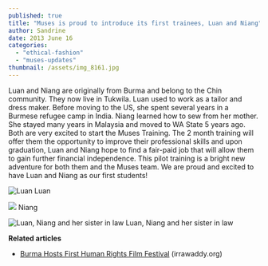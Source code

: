 ```yaml
---
published: true
title: "Muses is proud to introduce its first trainees, Luan and Niang"
author: Sandrine
date: 2013 June 16
categories:
  - "ethical-fashion"
  - "muses-updates"
thumbnail: /assets/img_8161.jpg
---
```

Luan and Niang are originally from Burma and belong to the Chin community. They now live in Tukwila. Luan used to work as a tailor and dress maker. Before moving to the US, she spent several years in a Burmese refugee camp in India. Niang learned how to sew from her mother. She stayed many years in Malaysia and moved to WA State 5 years ago. Both are very excited to start the Muses Training. The 2 month training will offer them the opportunity to improve their professional skills and upon graduation, Luan and Niang hope to find a fair-paid job that will allow them to gain further financial independence. This pilot training is a bright new adventure for both them and the Muses team. We are proud and excited to have Luan and Niang as our first students!

![Luan](/assets/img_8163.jpg?w=470)
Luan

![](/assets/img_8166.jpg?w=470)
Niang

![Luan, Niang and her sister in law](/assets/img_8161-001.jpg?w=470)
Luan, Niang and her sister in law

**Related articles**
+ [Burma Hosts First Human Rights Film Festival](http://www.irrawaddy.org/archives/37755) (irrawaddy.org)